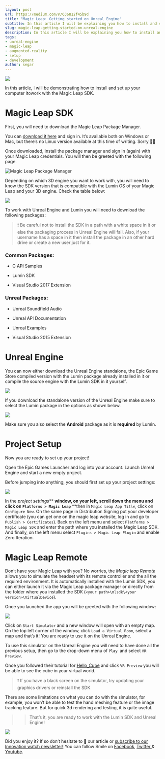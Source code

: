 ```yaml
---
layout: post
url: https://medium.com/@/636812f45b9d
title: "Magic Leap: Getting started on Unreal Engine"
subtitle: In this article I will be explaining you how to install and setup your computer in order to work with the Magic Leap SDK.
slug: magic-leap-getting-started-on-unreal-engine
description: In this article I will be explaining you how to install and setup your computer in order to work with the Magic Leap SDK.
tags:
- unreal-engine
- magic-leap
- augmented-reality
- setup
- development
author: segar
---
```


![](/assets/images/posts/1*yt2zeFdbx0OKrvwYormYow.jpg)

In this article, I will be demonstrating how to install and set up your computer itowork with the Magic Leap SDK.

# Magic Leap SDK

First, you will need to download the Magic Leap Package Manager.

You can [download it here](https://creator.magicleap.com/downloads) and sign in. It’s available both on Windows or Mac, but there‘s no Linux version available at this time of writing. Sorry 🤷‍♂️

Once downloaded, install the package manager and sign in (again) with your Magic Leap credentials. You will then be greeted with the following page.

![Magic Leap Package Manager](/assets/images/posts/1*N7KUVjPJQAMFXb7OgkWLRg.png)

Depending on which 3D engine you want to work with, you will need to know the SDK version that is compatible with the Lumin OS of your Magic Leap and your 3D engine. Check the table below:

![](/assets/images/posts/1*vA9Q3GiY-xwXEZ-Muu_wOQ.png)

To work with Unreal Engine and Lumin you will need to download the following packages:

> ❗️ Be careful not to install the SDK in a path with a white space in it or else the packaging process in Unreal Engine will fail. Also, if your username has a space in it then install the package in an other hard drive or create a new user just for it.

### Common Packages:

* C API Samples

* Lumin SDK

* Visual Studio 2017 Extension

### Unreal Packages:

* Unreal Soundfield Audio

* Unreal API Documentation

* Unreal Examples

* Visual Studio 2015 Extension

# Unreal Engine

You can now either download the Unreal Engine standalone, the Epic Game Store compiled version with the Lumin package already installed in it or compile the source engine with the Lumin SDK in it yourself.

![](/assets/images/posts/1*pewwC34p6UQK5kYMyEX5cA.png)

If you download the standalone version of the Unreal Engine make sure to select the Lumin package in the options as shown below.

![](/assets/images/posts/1*LtB0QQYHlvDa3Z0NJxnliw.png)

Make sure you also select the **Android** package as it is **required** by Lumin.

# Project Setup

Now you are ready to set up your project!

Open the Epic Games Launcher and log into your account. Launch Unreal Engine and start a new empty project.

Before jumping into anything, you should first set up your project settings:

![](/assets/images/posts/1*f9Pi6YTC5CCpRnStt4Y78Q.png)

In the *project settings*** **window, on your left, scroll down the menu and click on `Platforms > Magic Leap`** **then in `Magic Leap App Title`, click on `Configure Now`.
On the same page in Distribution Signing put your developer certificate (you can get one on the magic leap website, log in and go to `Publish > Certificates`).
Back on the left menu and select `Platforms > Magic Leap SDK` and enter the path where you installed the Magic Leap SDK.
And finally, on the left menu select `Plugins > Magic Leap Plugin` and enable Zero Iteration.

# Magic Leap Remote

Don’t have your Magic Leap with you? No worries, the *Magic leap Remote* allows you to simulate the headset with its remote controller and the all the required environment.
It is automatically installed with the Lumin SDK, you can either launch it via the Magic Leap package manager or directly from the folder where you installed the SDK (`<your path>\mlsdk\<your version>\VirtualDevice`).

Once you launched the app you will be greeted with the following window:

![](/assets/images/posts/1*UekYvBNSGQskDezCSYRZrg.png)

Click on `Start Simulator` and a new window will open with an empty map. On the top left corner of the window, click `Load a Virtual Room`, select a map and that’s it! You are ready to use it on the Unreal Engine.

To use this simulator on the Unreal Engine you will need to have done all the previous setup, then go to the drop-down menu of `Play `and select `VR Preview`.

Once you followed their tutorial for [Hello_Cube](https://creator.magicleap.com/learn/guides/hello-cube-unreal-engine) and click `VR Preview` you will be able to see the cube in your virtual world.

> ❗️ If you have a black screen on the simulator, try updating your graphics drivers or reinstall the SDK

There are some limitations on what you can do with the simulator, for example, you won’t be able to test the hand meshing feature or the image tracking feature. But for quick 3d rendering and testing, it is quite useful.

>> That’s it, you are ready to work with the Lumin SDK and Unreal Engine!

![](/assets/images/posts/1*Wn5sW-E8k6E1JZ4-OAPXVA.png)

Did you enjoy it? If so don’t hesitate to 👏 our article or [subscribe to our Innovation watch newsletter!](https://mailchi.mp/c414f1508567/techwatch) You can follow Smile on [Facebook](https://www.facebook.com/smileopensource), [Twitter ](https://www.twitter.com/GroupeSmile)& [Youtube](http://www.youtube.com/user/SmileOpenSource).


